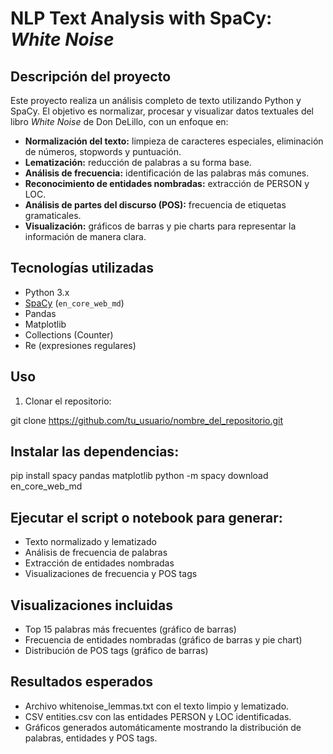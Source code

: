 # NLP Text Analysis with SpaCy: *White Noise*

## Descripción del proyecto
Este proyecto realiza un análisis completo de texto utilizando Python y SpaCy. El objetivo es normalizar, procesar y visualizar datos textuales del libro *White Noise* de Don DeLillo, con un enfoque en:  

- **Normalización del texto:** limpieza de caracteres especiales, eliminación de números, stopwords y puntuación.  
- **Lematización:** reducción de palabras a su forma base.  
- **Análisis de frecuencia:** identificación de las palabras más comunes.  
- **Reconocimiento de entidades nombradas:** extracción de PERSON y LOC.  
- **Análisis de partes del discurso (POS):** frecuencia de etiquetas gramaticales.  
- **Visualización:** gráficos de barras y pie charts para representar la información de manera clara.

## Tecnologías utilizadas
- Python 3.x  
- [SpaCy](https://spacy.io/) (`en_core_web_md`)  
- Pandas  
- Matplotlib  
- Collections (Counter)  
- Re (expresiones regulares)  

## Uso
1. Clonar el repositorio:  

git clone https://github.com/tu_usuario/nombre_del_repositorio.git

## Instalar las dependencias:
pip install spacy pandas matplotlib
python -m spacy download en_core_web_md

## Ejecutar el script o notebook para generar:
- Texto normalizado y lematizado
- Análisis de frecuencia de palabras
- Extracción de entidades nombradas
- Visualizaciones de frecuencia y POS tags

## Visualizaciones incluidas
- Top 15 palabras más frecuentes (gráfico de barras)
- Frecuencia de entidades nombradas (gráfico de barras y pie chart)
- Distribución de POS tags (gráfico de barras)

## Resultados esperados
- Archivo whitenoise_lemmas.txt con el texto limpio y lematizado.
- CSV entities.csv con las entidades PERSON y LOC identificadas.
- Gráficos generados automáticamente mostrando la distribución de palabras, entidades y POS tags.

